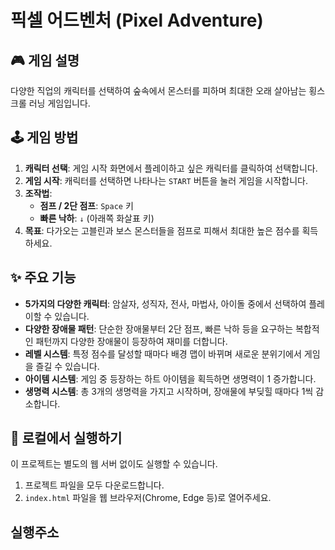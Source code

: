 # 픽셀 어드벤처 (Pixel Adventure)

## 🎮 게임 설명

다양한 직업의 캐릭터를 선택하여 숲속에서 몬스터를 피하며 최대한 오래 살아남는 횡스크롤 러닝 게임입니다.

## 🕹️ 게임 방법

1.  **캐릭터 선택**: 게임 시작 화면에서 플레이하고 싶은 캐릭터를 클릭하여 선택합니다.
2.  **게임 시작**: 캐릭터를 선택하면 나타나는 `START` 버튼을 눌러 게임을 시작합니다.
3.  **조작법**:
    *   **점프 / 2단 점프**: `Space` 키
    *   **빠른 낙하**: `↓` (아래쪽 화살표 키)
4.  **목표**: 다가오는 고블린과 보스 몬스터들을 점프로 피해서 최대한 높은 점수를 획득하세요.

## ✨ 주요 기능

*   **5가지의 다양한 캐릭터**: 암살자, 성직자, 전사, 마법사, 아이돌 중에서 선택하여 플레이할 수 있습니다.
*   **다양한 장애물 패턴**: 단순한 장애물부터 2단 점프, 빠른 낙하 등을 요구하는 복합적인 패턴까지 다양한 장애물이 등장하여 재미를 더합니다.
*   **레벨 시스템**: 특정 점수를 달성할 때마다 배경 맵이 바뀌며 새로운 분위기에서 게임을 즐길 수 있습니다.
*   **아이템 시스템**: 게임 중 등장하는 하트 아이템을 획득하면 생명력이 1 증가합니다.
*   **생명력 시스템**: 총 3개의 생명력을 가지고 시작하며, 장애물에 부딪힐 때마다 1씩 감소합니다.

## 🚀 로컬에서 실행하기

이 프로젝트는 별도의 웹 서버 없이도 실행할 수 있습니다.

1.  프로젝트 파일을 모두 다운로드합니다.
2.  `index.html` 파일을 웹 브라우저(Chrome, Edge 등)로 열어주세요.


## 실행주소
